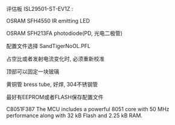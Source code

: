 评估板 ISL29501-ST-EV1Z :

OSRAM SFH4550 IR emitting LED

OSRAM SFH213FA photodiode\(PD, 光电二极管\)

配置文件选择 SandTigerNoOL.PFL

占空比或者发射电流变化时, 必须重新校准

顶部可以固定一块玻璃

黄铜管 bress tube, 好焊, 304不锈钢管

最好有EEPROM或者FLASH保存配置文件

C8051F387 The MCU includes a powerful 8051 core with 50 MHz performance along with 32 kB Flash and 2.25 kB RAM.

